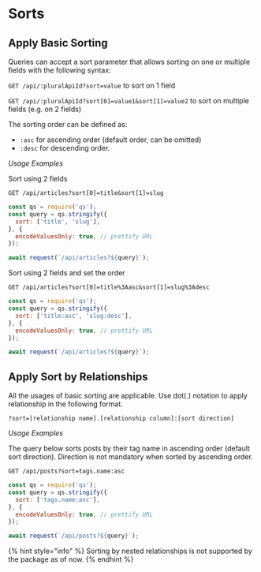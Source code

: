 # Sorts

## Apply Basic Sorting

Queries can accept a sort parameter that allows sorting on one or multiple fields with the following syntax:

`GET /api/:pluralApiId?sort=value` to sort on 1 field

`GET /api/:pluralApiId?sort[0]=value1&sort[1]=value2` to sort on multiple fields (e.g. on 2 fields)

The sorting order can be defined as:

* `:asc` for ascending order (default order, can be omitted)
* `:desc` for descending order.

_Usage Examples_

Sort using 2 fields

`GET /api/articles?sort[0]=title&sort[1]=slug`

```js
const qs = require('qs');
const query = qs.stringify({
  sort: ['title', 'slug'],
}, {
  encodeValuesOnly: true, // prettify URL
});

await request(`/api/articles?${query}`);
```

Sort using 2 fields and set the order

`GET /api/articles?sort[0]=title%3Aasc&sort[1]=slug%3Adesc`

```js
const qs = require('qs');
const query = qs.stringify({
  sort: ['title:asc', 'slug:desc'],
}, {
  encodeValuesOnly: true, // prettify URL
});

await request(`/api/articles?${query}`);
```

## Apply Sort by Relationships

All the usages of basic sorting are applicable. Use dot(.) notation to apply relationship in the following format.

`?sort=[relationship name].[relationship column]:[sort direction]`

_Usage Examples_

The query below sorts posts by their tag name in ascending order (default sort direction). Direction is not mandatory when sorted by ascending order.

`GET /api/posts?sort=tags.name:asc`

```js
const qs = require('qs');
const query = qs.stringify({
  sort: ['tags.name:asc'],
}, {
  encodeValuesOnly: true, // prettify URL
});

await request(`/api/posts?${query}`);
```

{% hint style="info" %}
Sorting by nested relationships is not supported by the package as of now.&#x20;
{% endhint %}

